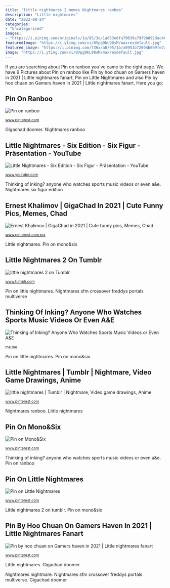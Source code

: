 ```yaml
---
title: "little nightmares 2 memes Nightmares ranboo"
description: "Little nightmares"
date: "2022-08-24"
categories:
- "Uncategorized"
images:
- "https://i.pinimg.com/originals/1a/85/3e/1a853e6fa70639a79f9b692dac463348.png"
featuredImage: "https://i.ytimg.com/vi/0Vpg9kL98sM/maxresdefault.jpg"
featured_image: "https://i.pinimg.com/736x/a0/95/1b/a0951b72004b699fe2a44348c71daf59.jpg"
image: "https://i.ytimg.com/vi/0Vpg9kL98sM/maxresdefault.jpg"
---
```


If you are searching about Pin on ranboo you've came to the right page. We have 9 Pictures about Pin on ranboo like Pin by hoo chuan on Gamers haven in 2021 | Little nightmares fanart, Pin on Little Nightmares and also Pin by hoo chuan on Gamers haven in 2021 | Little nightmares fanart. Here you go:

## Pin On Ranboo

![Pin on ranboo](https://i.pinimg.com/736x/94/18/14/94181460714b007a858acca384913ff3.jpg "Little nightmares")

<small>www.pinterest.com</small>

Gigachad doomer. Nightmares ranboo

## Little Nightmares - Six Edition - Six Figur - Präsentation - YouTube

![Little Nightmares - Six Edition - Six Figur - Präsentation - YouTube](https://i.ytimg.com/vi/0Vpg9kL98sM/maxresdefault.jpg "Nightmares deviantart cartoon fanart memes nightmare fan funny draw favourites gaming shadow scooby")

<small>www.youtube.com</small>

Thinking of inking? anyone who watches sports music videos or even a&amp;e. Nightmares six figur edition

## Ernest Khalimov | GigaChad In 2021 | Cute Funny Pics, Memes, Chad

![Ernest Khalimov | GigaChad in 2021 | Cute funny pics, Memes, Chad](https://i.pinimg.com/236x/e3/e5/2d/e3e52d216d6fdc4fca7cf0ab26a92e2a.jpg?nii=t "Thinking of inking? anyone who watches sports music videos or even a&amp;e")

<small>www.pinterest.com.mx</small>

Little nightmares. Pin on mono&amp;six

## Little Nightmares 2 On Tumblr

![little nightmares 2 on Tumblr](https://64.media.tumblr.com/1ff5644b0c0c47835c387f851eeab2fc/faf56e70ebbdb4c6-b5/s640x960/6a260e18f306a5bb1e7ab08378ae6e2557c3e1ce.gif "Nightmares nightmare")

<small>www.tumblr.com</small>

Pin on little nightmares. Nightmares sfm crossover freddys portals multiverse

## Thinking Of Inking? Anyone Who Watches Sports Music Videos Or Even A&amp;E

![Thinking of Inking? Anyone Who Watches Sports Music Videos or Even A&amp;E](https://pics.me.me/thumb_thinking-of-inking-anyone-who-watches-sports-music-videos-or-27937005.png "Inking thinking anyone watches sports tattoos")

<small>me.me</small>

Pin on little nightmares. Pin on mono&amp;six

## Little Nightmares | Tumblr | Nightmare, Video Game Drawings, Anime

![little nightmares | Tumblr | Nightmare, Video game drawings, Anime](https://i.pinimg.com/originals/1a/85/3e/1a853e6fa70639a79f9b692dac463348.png "Little nightmares 2 on tumblr")

<small>www.pinterest.com</small>

Nightmares ranboo. Little nightmares

## Pin On Mono&amp;Six

![Pin on Mono&amp;Six](https://i.pinimg.com/736x/a0/95/1b/a0951b72004b699fe2a44348c71daf59.jpg "Pin on mono&amp;six")

<small>www.pinterest.com</small>

Thinking of inking? anyone who watches sports music videos or even a&amp;e. Pin on ranboo

## Pin On Little Nightmares

![Pin on Little Nightmares](https://i.pinimg.com/originals/58/79/e9/5879e950fe5b9954cf305ebb5eae3090.jpg "Pin on mono&amp;six")

<small>www.pinterest.com</small>

Little nightmares 2 on tumblr. Pin on mono&amp;six

## Pin By Hoo Chuan On Gamers Haven In 2021 | Little Nightmares Fanart

![Pin by hoo chuan on Gamers haven in 2021 | Little nightmares fanart](https://i.pinimg.com/736x/85/51/8a/85518a541aa22f8d394403fd08dcbb81.jpg "Nightmares six figur edition")

<small>www.pinterest.com</small>

Little nightmares. Gigachad doomer

Nightmares nightmare. Nightmares sfm crossover freddys portals multiverse. Gigachad doomer
